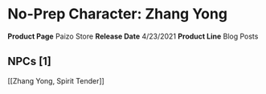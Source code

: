 ﻿---
id: '84'
name: No-Prep Character. Zhang Yong
rarity: Common
source: null
trait: null
type: Source

---
# No-Prep Character: Zhang Yong

**Product Page** Paizo Store
**Release Date** 4/23/2021
**Product Line** Blog Posts

## NPCs [1]

[[Zhang Yong, Spirit Tender]]